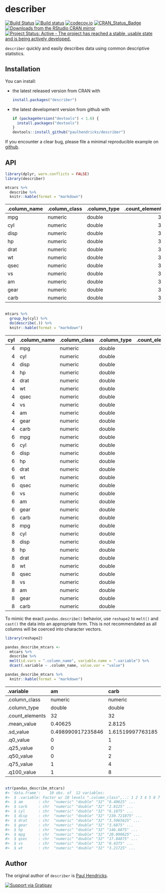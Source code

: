 <!-- README.md is generated from README.Rmd. Please edit that file -->
describer
=========

[![Build Status](https://travis-ci.org/paulhendricks/describer.png?branch=master)](https://travis-ci.org/paulhendricks/describer) [![Build status](https://ci.appveyor.com/api/projects/status/jyh7mh23q1htalww/branch/master?svg=true)](https://ci.appveyor.com/project/paulhendricks/describer/branch/master) [![codecov.io](http://codecov.io/github/paulhendricks/describer/coverage.svg?branch=master)](http://codecov.io/github/paulhendricks/describer?branch=master) [![CRAN\_Status\_Badge](http://www.r-pkg.org/badges/version/describer)](http://cran.r-project.org/package=describer) [![Downloads from the RStudio CRAN mirror](http://cranlogs.r-pkg.org/badges/describer)](http://cran.rstudio.com/package=describer) [![Project Status: Active - The project has reached a stable, usable state and is being actively developed.](http://www.repostatus.org/badges/0.1.0/active.svg)](http://www.repostatus.org/#active)

`describer` quickly and easily describes data using common descriptive statistics.

Installation
------------

You can install:

-   the latest released version from CRAN with

    ``` r
    install.packages("describer")
    ```

-   the latest development version from github with

    ``` r
    if (packageVersion("devtools") < 1.6) {
      install.packages("devtools")
    }
    devtools::install_github("paulhendricks/describer")
    ```

If you encounter a clear bug, please file a minimal reproducible example on [github](https://github.com/paulhendricks/describer/issues).

API
---

``` r
library(dplyr, warn.conflicts = FALSE)
library(describer)

mtcars %>% 
  describe %>% 
  knitr::kable(format = "markdown")
```

| .column\_name | .column\_class | .column\_type |  .count\_elements|  .mean\_value|   .sd\_value|  .q0\_value|  .q25\_value|  .q50\_value|  .q75\_value|  .q100\_value|
|:--------------|:---------------|:--------------|-----------------:|-------------:|------------:|-----------:|------------:|------------:|------------:|-------------:|
| mpg           | numeric        | double        |                32|     20.090625|    6.0269481|      10.400|     15.42500|       19.200|        22.80|        33.900|
| cyl           | numeric        | double        |                32|      6.187500|    1.7859216|       4.000|      4.00000|        6.000|         8.00|         8.000|
| disp          | numeric        | double        |                32|    230.721875|  123.9386938|      71.100|    120.82500|      196.300|       326.00|       472.000|
| hp            | numeric        | double        |                32|    146.687500|   68.5628685|      52.000|     96.50000|      123.000|       180.00|       335.000|
| drat          | numeric        | double        |                32|      3.596563|    0.5346787|       2.760|      3.08000|        3.695|         3.92|         4.930|
| wt            | numeric        | double        |                32|      3.217250|    0.9784574|       1.513|      2.58125|        3.325|         3.61|         5.424|
| qsec          | numeric        | double        |                32|     17.848750|    1.7869432|      14.500|     16.89250|       17.710|        18.90|        22.900|
| vs            | numeric        | double        |                32|      0.437500|    0.5040161|       0.000|      0.00000|        0.000|         1.00|         1.000|
| am            | numeric        | double        |                32|      0.406250|    0.4989909|       0.000|      0.00000|        0.000|         1.00|         1.000|
| gear          | numeric        | double        |                32|      3.687500|    0.7378041|       3.000|      3.00000|        4.000|         4.00|         5.000|
| carb          | numeric        | double        |                32|      2.812500|    1.6152000|       1.000|      2.00000|        2.000|         4.00|         8.000|

``` r

mtcars %>% 
  group_by(cyl) %>% 
  do(describe(.)) %>% 
  knitr::kable(format = "markdown")
```

|  cyl| .column\_name | .column\_class | .column\_type |  .count\_elements|  .mean\_value|  .sd\_value|  .q0\_value|  .q25\_value|  .q50\_value|  .q75\_value|  .q100\_value|
|----:|:--------------|:---------------|:--------------|-----------------:|-------------:|-----------:|-----------:|------------:|------------:|------------:|-------------:|
|    4| mpg           | numeric        | double        |                11|    26.6636364|   4.5098277|      21.400|      22.8000|       26.000|     30.40000|        33.900|
|    4| cyl           | numeric        | double        |                11|     4.0000000|   0.0000000|       4.000|       4.0000|        4.000|      4.00000|         4.000|
|    4| disp          | numeric        | double        |                11|   105.1363636|  26.8715937|      71.100|      78.8500|      108.000|    120.65000|       146.700|
|    4| hp            | numeric        | double        |                11|    82.6363636|  20.9345300|      52.000|      65.5000|       91.000|     96.00000|       113.000|
|    4| drat          | numeric        | double        |                11|     4.0709091|   0.3654711|       3.690|       3.8100|        4.080|      4.16500|         4.930|
|    4| wt            | numeric        | double        |                11|     2.2857273|   0.5695637|       1.513|       1.8850|        2.200|      2.62250|         3.190|
|    4| qsec          | numeric        | double        |                11|    19.1372727|   1.6824452|      16.700|      18.5600|       18.900|     19.95000|        22.900|
|    4| vs            | numeric        | double        |                11|     0.9090909|   0.3015113|       0.000|       1.0000|        1.000|      1.00000|         1.000|
|    4| am            | numeric        | double        |                11|     0.7272727|   0.4670994|       0.000|       0.5000|        1.000|      1.00000|         1.000|
|    4| gear          | numeric        | double        |                11|     4.0909091|   0.5393599|       3.000|       4.0000|        4.000|      4.00000|         5.000|
|    4| carb          | numeric        | double        |                11|     1.5454545|   0.5222330|       1.000|       1.0000|        2.000|      2.00000|         2.000|
|    6| mpg           | numeric        | double        |                 7|    19.7428571|   1.4535670|      17.800|      18.6500|       19.700|     21.00000|        21.400|
|    6| cyl           | numeric        | double        |                 7|     6.0000000|   0.0000000|       6.000|       6.0000|        6.000|      6.00000|         6.000|
|    6| disp          | numeric        | double        |                 7|   183.3142857|  41.5624602|     145.000|     160.0000|      167.600|    196.30000|       258.000|
|    6| hp            | numeric        | double        |                 7|   122.2857143|  24.2604911|     105.000|     110.0000|      110.000|    123.00000|       175.000|
|    6| drat          | numeric        | double        |                 7|     3.5857143|   0.4760552|       2.760|       3.3500|        3.900|      3.91000|         3.920|
|    6| wt            | numeric        | double        |                 7|     3.1171429|   0.3563455|       2.620|       2.8225|        3.215|      3.44000|         3.460|
|    6| qsec          | numeric        | double        |                 7|    17.9771429|   1.7068657|      15.500|      16.7400|       18.300|     19.17000|        20.220|
|    6| vs            | numeric        | double        |                 7|     0.5714286|   0.5345225|       0.000|       0.0000|        1.000|      1.00000|         1.000|
|    6| am            | numeric        | double        |                 7|     0.4285714|   0.5345225|       0.000|       0.0000|        0.000|      1.00000|         1.000|
|    6| gear          | numeric        | double        |                 7|     3.8571429|   0.6900656|       3.000|       3.5000|        4.000|      4.00000|         5.000|
|    6| carb          | numeric        | double        |                 7|     3.4285714|   1.8126539|       1.000|       2.5000|        4.000|      4.00000|         6.000|
|    8| mpg           | numeric        | double        |                14|    15.1000000|   2.5600481|      10.400|      14.4000|       15.200|     16.25000|        19.200|
|    8| cyl           | numeric        | double        |                14|     8.0000000|   0.0000000|       8.000|       8.0000|        8.000|      8.00000|         8.000|
|    8| disp          | numeric        | double        |                14|   353.1000000|  67.7713236|     275.800|     301.7500|      350.500|    390.00000|       472.000|
|    8| hp            | numeric        | double        |                14|   209.2142857|  50.9768855|     150.000|     176.2500|      192.500|    241.25000|       335.000|
|    8| drat          | numeric        | double        |                14|     3.2292857|   0.3723618|       2.760|       3.0700|        3.115|      3.22500|         4.220|
|    8| wt            | numeric        | double        |                14|     3.9992143|   0.7594047|       3.170|       3.5325|        3.755|      4.01375|         5.424|
|    8| qsec          | numeric        | double        |                14|    16.7721429|   1.1960138|      14.500|      16.0975|       17.175|     17.55500|        18.000|
|    8| vs            | numeric        | double        |                14|     0.0000000|   0.0000000|       0.000|       0.0000|        0.000|      0.00000|         0.000|
|    8| am            | numeric        | double        |                14|     0.1428571|   0.3631365|       0.000|       0.0000|        0.000|      0.00000|         1.000|
|    8| gear          | numeric        | double        |                14|     3.2857143|   0.7262730|       3.000|       3.0000|        3.000|      3.00000|         5.000|
|    8| carb          | numeric        | double        |                14|     3.5000000|   1.5566236|       2.000|       2.2500|        3.500|      4.00000|         8.000|

To mimic the exact `pandas.describe()` behavior, use `reshape2` to `melt()` and `cast()` the data into an appropriate form. This is not recommendated as all columns will be coerced into character vectors.

``` r
library(reshape2)

pandas_describe_mtcars <- 
  mtcars %>% 
  describe %>% 
  melt(id.vars = ".column_name", variable.name = ".variable") %>% 
  dcast(.variable ~ .column_name, value.var = "value")

pandas_describe_mtcars %>% 
  knitr::kable(format = "markdown")
```

| .variable        | am                | carb             | cyl              | disp             | drat              | gear              | hp               | mpg             | qsec             | vs                | wt                |
|:-----------------|:------------------|:-----------------|:-----------------|:-----------------|:------------------|:------------------|:-----------------|:----------------|:-----------------|:------------------|:------------------|
| .column\_class   | numeric           | numeric          | numeric          | numeric          | numeric           | numeric           | numeric          | numeric         | numeric          | numeric           | numeric           |
| .column\_type    | double            | double           | double           | double           | double            | double            | double           | double          | double           | double            | double            |
| .count\_elements | 32                | 32               | 32               | 32               | 32                | 32                | 32               | 32              | 32               | 32                | 32                |
| .mean\_value     | 0.40625           | 2.8125           | 6.1875           | 230.721875       | 3.5965625         | 3.6875            | 146.6875         | 20.090625       | 17.84875         | 0.4375            | 3.21725           |
| .sd\_value       | 0.498990917235846 | 1.61519997763185 | 1.78592164694654 | 123.938693831382 | 0.534678736070971 | 0.737804065256947 | 68.5628684893206 | 6.0269480520891 | 1.78694323609684 | 0.504016128774185 | 0.978457442989697 |
| .q0\_value       | 0                 | 1                | 4                | 71.1             | 2.76              | 3                 | 52               | 10.4            | 14.5             | 0                 | 1.513             |
| .q25\_value      | 0                 | 2                | 4                | 120.825          | 3.08              | 3                 | 96.5             | 15.425          | 16.8925          | 0                 | 2.58125           |
| .q50\_value      | 0                 | 2                | 6                | 196.3            | 3.695             | 4                 | 123              | 19.2            | 17.71            | 0                 | 3.325             |
| .q75\_value      | 1                 | 4                | 8                | 326              | 3.92              | 4                 | 180              | 22.8            | 18.9             | 1                 | 3.61              |
| .q100\_value     | 1                 | 8                | 8                | 472              | 4.93              | 5                 | 335              | 33.9            | 22.9             | 1                 | 5.424             |

``` r

str(pandas_describe_mtcars)
#> 'data.frame':    10 obs. of  12 variables:
#>  $ .variable: Factor w/ 10 levels ".column_class",..: 1 2 3 4 5 6 7 8 9 10
#>  $ am       : chr  "numeric" "double" "32" "0.40625" ...
#>  $ carb     : chr  "numeric" "double" "32" "2.8125" ...
#>  $ cyl      : chr  "numeric" "double" "32" "6.1875" ...
#>  $ disp     : chr  "numeric" "double" "32" "230.721875" ...
#>  $ drat     : chr  "numeric" "double" "32" "3.5965625" ...
#>  $ gear     : chr  "numeric" "double" "32" "3.6875" ...
#>  $ hp       : chr  "numeric" "double" "32" "146.6875" ...
#>  $ mpg      : chr  "numeric" "double" "32" "20.090625" ...
#>  $ qsec     : chr  "numeric" "double" "32" "17.84875" ...
#>  $ vs       : chr  "numeric" "double" "32" "0.4375" ...
#>  $ wt       : chr  "numeric" "double" "32" "3.21725" ...
```

Author
------

The original author of `describer` is [Paul Hendricks](https://github.com/paulhendricks).

[![Support via Gratipay](https://cdn.rawgit.com/gratipay/gratipay-badge/2.3.0/dist/gratipay.png)](https://gratipay.com/paulhendricks/)
